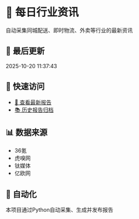 # 📰 每日行业资讯

自动采集同城配送、即时物流、外卖等行业的最新资讯

## 📅 最后更新

2025-10-20 11:37:43

## 🔗 快速访问

- [📱 查看最新报告](https://xiguabuliang.github.io/daily-news/latest.html)
- [📚 历史报告归档](https://xiguabuliang.github.io/daily-news/archive/)

## 📊 数据来源

- 36氪
- 虎嗅网
- 钛媒体
- 亿欧网

## 🤖 自动化

本项目通过Python自动采集、生成并发布报告
